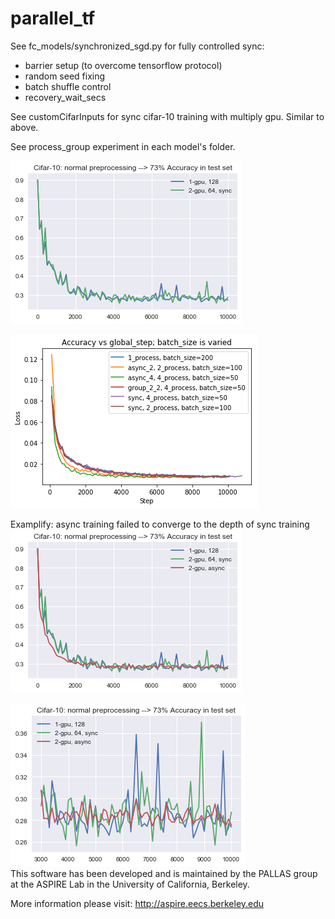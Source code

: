 # parallel_tf

See fc_models/synchronized_sgd.py for fully controlled sync:
  - barrier setup (to overcome tensorflow protocol)
  - random seed fixing
  - batch shuffle control
  - recovery_wait_secs
  
See customCifarInputs for sync cifar-10 training with multiply gpu. Similar to above.

See process_group experiment in each model's folder.

![Alt text](./sync_cifar10_naive_cnn.png?raw=true "Cifar-10 sync training")

![Alt text](./async_sync_group_conv.png?raw=true "Title")

Examplify: async training failed to converge to the depth of sync training
![Alt text](./sync_async_cifar10.png?raw=true "Title")

![Alt text](./convergence_depth.png?raw=true "Convergence level in detail")  
This software has been developed and is maintained by the PALLAS group  
at the ASPIRE Lab in the University of California, Berkeley.

More information please visit: 
http://aspire.eecs.berkeley.edu
